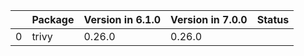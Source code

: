 <!-- markdown-link-check-disable -->

|    | Package   | Version in 6.1.0   | Version in 7.0.0   | Status   |
|---:|:----------|:-------------------|:-------------------|:---------|
|  0 | trivy     | 0.26.0             | 0.26.0             |          |